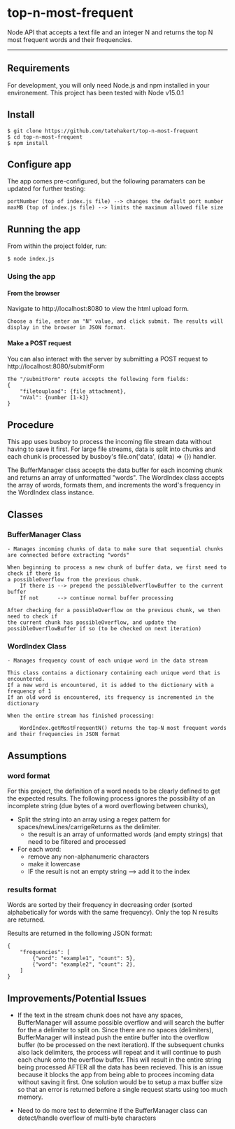 # top-n-most-frequent

Node API that accepts a text file and an integer N and returns the top N most frequent words and their frequencies.

---
## Requirements

For development, you will only need Node.js and npm installed in your environement.
This project has been tested with Node v15.0.1

## Install

    $ git clone https://github.com/tatehakert/top-n-most-frequent
    $ cd top-n-most-frequent
    $ npm install

## Configure app

The app comes pre-configured, but the following paramaters can be updated for further testing:

    portNumber (top of index.js file) --> changes the default port number
    maxMB (top of index.js file) --> limits the maximum allowed file size
    
## Running the app
From within the project folder, run:
    
    $ node index.js

### Using the app

#### From the browser
Navigate to http://localhost:8080 to view the html upload form.

    Choose a file, enter an "N" value, and click submit. The results will display in the browser in JSON format.

#### Make a POST request
You can also interact with the server by submitting a POST request to http://localhost:8080/submitForm

    The "/submitForm" route accepts the following form fields:
    {
        "filetoupload": {file attachment},
        "nVal": {number [1-k]}
    }

## Procedure

This app uses busboy to process the incoming file stream data without having to save it first. For large file streams, data is split into chunks and each chunk is processed by busboy's file.on('data', (data) => {}) handler.

The BufferManager class accepts the data buffer for each incoming chunk and returns an array of unformatted "words". The WordIndex class accepts the array of words, formats them, and increments the word's frequency in the WordIndex class instance. 

## Classes

### BufferManager Class
    - Manages incoming chunks of data to make sure that sequential chunks are connected before extracting "words"
    
    When beginning to process a new chunk of buffer data, we first need to check if there is 
    a possibleOverflow from the previous chunk.
        If there is --> prepend the possibleOverflowBuffer to the current buffer
        If not      --> continue normal buffer processing

    After checking for a possibleOverflow on the previous chunk, we then need to check if 
    the current chunk has possibleOverflow, and update the possibleOverflowBuffer if so (to be checked on next iteration)

### WordIndex Class
    - Manages frequency count of each unique word in the data stream

    This class contains a dictionary containing each unique word that is encountered. 
    If a new word is encountered, it is added to the dictionary with a frequency of 1
    If an old word is encountered, its frequency is incremented in the dictionary

    When the entire stream has finished processing:

        WordIndex.getMostFrequentN() returns the top-N most frequent words and their frequencies in JSON format

## Assumptions
### word format
For this project, the definition of a word needs to be clearly defined to get the expected results.
The following process ignores the possibility of an incomplete string (due bytes of a word overflowing between chunks), 
 - Split the string into an array using a regex pattern for spaces/newLines/carrigeReturns as the delimiter.
    - the result is an array of unformatted words (and empty strings) that need to be filtered and processed
 - For each word:
    - remove any non-alphanumeric characters
    - make it lowercase
    - IF the result is not an empty string --> add it to the index


### results format
Words are sorted by their frequency in decreasing order (sorted alphabetically for words with the same frequency).
Only the top N results are returned.

Results are returned in the following JSON format:

    {
        "frequencies": [
            {"word": "example1", "count": 5},
            {"word": "example2", "count": 2},
        ]
    }





## Improvements/Potential Issues

- If the text in the stream chunk does not have any spaces, BufferManager will assume possible overflow and will search the buffer for the a delimiter to split on. Since there are no spaces (delimiters), BufferManager will instead push the entire buffer into the overflow buffer (to be processed on the next iteration). If the subsequent chunks also lack delimiters, the process will repeat and it will continue to push each chunk onto the overflow buffer. This will result in the entire string being processed AFTER all the data has been recieved. This is an issue because it blocks the app from being able to procees incoming data without saving it first. One solution would be to setup a max buffer size so that an error is returned before a single request starts using too much memory.

- Need to do more test to determine if the BufferManager class can detect/handle overflow of multi-byte characters 

